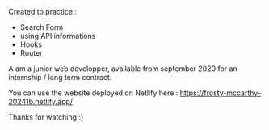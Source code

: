 Created to practice :
- Search Form
- using API informations
- Hooks
- Router 

A am a junior web developper, available from september 2020 for an internship / long term contract.

You can use the website deployed on Netlify here : https://frosty-mccarthy-20241b.netlify.app/

Thanks for watching :)
